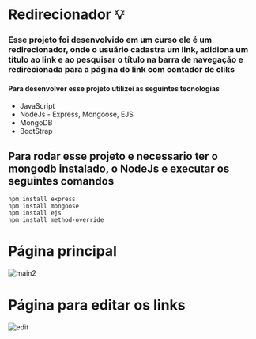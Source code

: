 # Redirecionador 💡

### Esse projeto foi desenvolvido em um curso ele é um redirecionador, onde o usuário cadastra um link, adidiona um título ao link e ao pesquisar o título na barra de navegação e redirecionada para a página do link com contador de cliks
#### Para desenvolver esse projeto utilizei as seguintes tecnologias 
* JavaScript
* NodeJs - Express, Mongoose, EJS
* MongoDB
* BootStrap 

## Para rodar esse projeto e necessario ter o mongodb instalado, o NodeJs e executar os seguintes comandos  
~~~ 
npm install express
npm install mongoose
npm install ejs
npm install method-override
~~~
# Página principal
![main2](https://user-images.githubusercontent.com/70212363/150662885-e6aea080-fb3d-4fa2-80dc-897a8971fe64.png)
# Página para editar os links
![edit](https://user-images.githubusercontent.com/70212363/150662884-b29d678a-fb6a-4ec1-af79-4da112254651.png)

